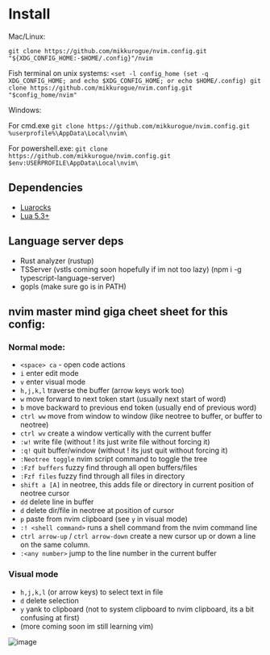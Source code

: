 # Install

Mac/Linux:

`git clone https://github.com/mikkurogue/nvim.config.git "${XDG_CONFIG_HOME:-$HOME/.config}"/nvim`

Fish terminal on unix systems:
`<set -l config_home (set -q XDG_CONFIG_HOME; and echo $XDG_CONFIG_HOME; or echo $HOME/.config)
git clone https://github.com/mikkurogue/nvim.config.git "$config_home/nvim"
`

Windows:

For cmd.exe
`git clone https://github.com/mikkurogue/nvim.config.git %userprofile%\AppData\Local\nvim\`

For powershell.exe:
`git clone https://github.com/mikkurogue/nvim.config.git $env:USERPROFILE\AppData\Local\nvim\`

## Dependencies

- [Luarocks](https://github.com/luarocks/luarocks/wiki/Download)
- [Lua 5.3+](https://www.lua.org/download.html)

## Language server deps

- Rust analyzer (rustup)
- TSServer (vstls coming soon hopefully if im not too lazy) (npm i -g typescript-language-server)
- gopls (make sure go is in PATH)

## nvim master mind giga cheet sheet for this config:

### Normal mode:

- `<space> ca` - open code actions
- `i` enter edit mode
- `v` enter visual mode
- `h,j,k,l` traverse the buffer (arrow keys work too)
- `w` move forward to next token start (usually next start of word)
- `b` move backward to previous end token (usually end of previous word)
- `ctrl ww` move from window to window (like neotree to buffer, or buffer to neotree)
- `ctrl wv` create a window vertically with the current buffer
- `:w!` write file (without ! its just write file without forcing it)
- `:q!` quit buffer/window (without ! its just quit without forcing it)
- `:Neotree toggle` nvim script command to toggle the tree
- `:Fzf buffers` fuzzy find through all open buffers/files
- `:Fzf files` fuzzy find through all files in directory
- `shift a [A]` in neotree, this adds file or directory in current position of neotree cursor
- `dd` delete line in buffer
- `d` delete dir/file in neotree at position of cursor
- `p` paste from nvim clipboard (see `y` in visual mode)
- `:! <shell command>` runs a shell command from the nvim command line
- `ctrl arrow-up` / `ctrl arrow-down` create a new cursor up or down a line on the same column.
- `:<any number>` jump to the line number in the current buffer

### Visual mode

- `h,j,k,l` (or arrow keys) to select text in file
- `d` delete selection
- `y` yank to clipboard (not to system clipboard to nvim clipboard, its a bit confusing at first)
- (more coming soon im still learning vim)

![image](https://github.com/mikkurogue/tmux.config/assets/5637842/7f0413cb-4530-4496-b025-9ebbb0c04e7d)

